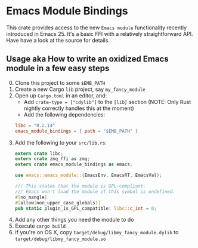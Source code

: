 Emacs Module Bindings
====

This crate provides access to the new `Emacs module` functionality recently
introduced in Emacs 25. It's a basic FFI with a relatively straightforward
API. Have have a look at the source for details.

Usage aka How to write an oxidized Emacs module in a few easy steps
----
0. Clone this project to some `$EMB_PATH`
1. Create a new Cargo `lib` project, say `my_fancy_module`
2. Open up `Cargo.toml` in an editor, and:
   * Add `crate-type = ["cdylib"]` to the `[lib]` section (NOTE: Only
     Rust nightly correctly handles this at the moment)
   * Add the following dependencies:
   ```` toml
   libc = "0.2.14"
   emacs_module_bindings = { path = "$EMB_PATH" }
   ````
3. Add the following to your `src/lib.rs`:
   ```` Rust
   extern crate libc;
   extern crate zmq_ffi as zmq;
   extern crate emacs_module_bindings as emacs;

   use emacs::emacs_module::{EmacsEnv, EmacsRT, EmacsVal};

   /// This states that the module is GPL-compliant.
   /// Emacs won't load the module if this symbol is undefined.
   #[no_mangle]
   #[allow(non_upper_case_globals)]
   pub static plugin_is_GPL_compatible: libc::c_int = 0;
   ````
4. Add any other things you need the module to do
5. Execute `cargo build`
6. If you're on OS X, copy `target/debug/libmy_fancy_module.dylib`
    to `target/debug/libmy_fancy_module.so`
